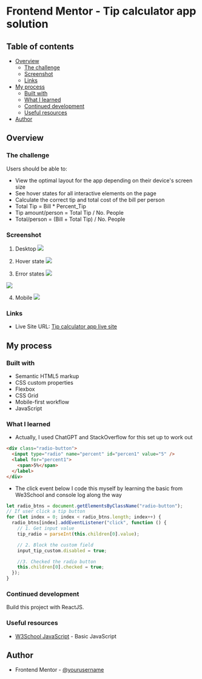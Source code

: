 # Frontend Mentor - Tip calculator app solution

## Table of contents

- [Overview](#overview)
  - [The challenge](#the-challenge)
  - [Screenshot](#screenshot)
  - [Links](#links)
- [My process](#my-process)
  - [Built with](#built-with)
  - [What I learned](#what-i-learned)
  - [Continued development](#continued-development)
  - [Useful resources](#useful-resources)
- [Author](#author)

## Overview

### The challenge

Users should be able to:

- View the optimal layout for the app depending on their device's screen size
- See hover states for all interactive elements on the page
- Calculate the correct tip and total cost of the bill per person
- Total Tip = Bill \* Percent_Tip
- Tip amount/person = Total Tip / No. People
- Total/person = (Bill + Total Tip) / No. People

### Screenshot

1. Desktop
![](./images/Frontend%20Mentor%20Tip%20calculator%20app%20Desktop.png)

2. Hover state
![](./images/Hover%20state.png)

3. Error states
![](./images/Error%20state.png)

![](./images/Error%20state%202.png)

4. Mobile
![](./images/Mobile.png)

### Links

<!-- - Solution URL: [Add solution URL here](https://your-solution-url.com) -->

- Live Site URL: [Tip calculator app live site](https://auri222.github.io/Tip-calculator-app-with-javascript/)

## My process

### Built with

- Semantic HTML5 markup
- CSS custom properties
- Flexbox
- CSS Grid
- Mobile-first workflow
- JavaScript

### What I learned

- Actually, I used ChatGPT and StackOverflow for this set up to work out
```html
<div class="radio-button">
  <input type="radio" name="percent" id="percen1" value="5" />
  <label for="percent1">
    <span>5%</span>
  </label>
</div>
```

-  The click event below I code this myself by learning the basic from We3School and console log along the way
```js
let radio_btns = document.getElementsByClassName("radio-button");
// If user click a tip button
for (let index = 0; index < radio_btns.length; index++) {
  radio_btns[index].addEventListener("click", function () {
    // 1. Get input value
    tip_radio = parseInt(this.children[0].value);

    // 2. Block the custom field
    input_tip_custom.disabled = true;

    //3. Checked the radio button
    this.children[0].checked = true;
  });
}
```

### Continued development

Build this project with ReactJS.

### Useful resources

- [W3School JavaScript](https://www.w3schools.com/js/default.asp) - Basic JavaScript

## Author

- Frontend Mentor - [@yourusername](https://www.frontendmentor.io/profile/yourusername)
